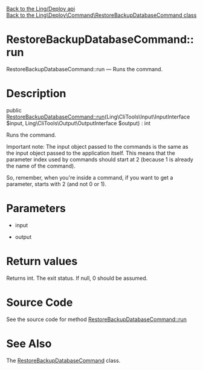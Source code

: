 [Back to the Ling/Deploy api](https://github.com/lingtalfi/Deploy/blob/master/doc/api/Ling/Deploy.md)<br>
[Back to the Ling\Deploy\Command\RestoreBackupDatabaseCommand class](https://github.com/lingtalfi/Deploy/blob/master/doc/api/Ling/Deploy/Command/RestoreBackupDatabaseCommand.md)


RestoreBackupDatabaseCommand::run
================



RestoreBackupDatabaseCommand::run — Runs the command.




Description
================


public [RestoreBackupDatabaseCommand::run](https://github.com/lingtalfi/Deploy/blob/master/doc/api/Ling/Deploy/Command/RestoreBackupDatabaseCommand/run.md)(Ling\CliTools\Input\InputInterface $input, Ling\CliTools\Output\OutputInterface $output) : int




Runs the command.

Important note:
The input object passed to the commands is the same as the input object passed to the application itself.
This means that the parameter index used by commands should start at 2 (because 1 is already the name of the command).

So, remember, when you're inside a command, if you want to get a parameter, starts with 2 (and not 0 or 1).




Parameters
================


- input

    

- output

    


Return values
================

Returns int.
The exit status.
If null, 0 should be assumed.







Source Code
===========
See the source code for method [RestoreBackupDatabaseCommand::run](https://github.com/lingtalfi/Deploy/blob/master/Command/RestoreBackupDatabaseCommand.php#L61-L285)


See Also
================

The [RestoreBackupDatabaseCommand](https://github.com/lingtalfi/Deploy/blob/master/doc/api/Ling/Deploy/Command/RestoreBackupDatabaseCommand.md) class.



